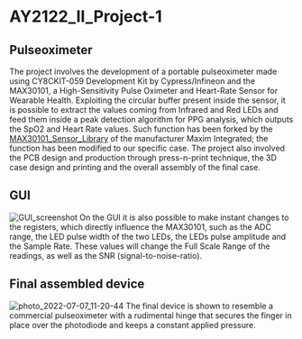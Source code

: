 # AY2122_II_Project-1

## Pulseoximeter
The project involves the development of a portable pulseoximeter made using CY8CKIT-059 Development Kit by Cypress/Infineon and the MAX30101, a High-Sensitivity Pulse Oximeter and Heart-Rate Sensor for Wearable Health. Exploiting the circular buffer present inside the sensor, it is possible to extract the values coming from Infrared and Red LEDs and feed them inside a peak detection algorithm for PPG analysis, which outputs the SpO2 and Heart Rate values. Such function has been forked by the [MAX30101_Sensor_Library](https://github.com/sparkfun/SparkFun_MAX3010x_Sensor_Library/blob/master/src/spo2_algorithm.cpp) of the manufacturer Maxim Integrated; the function has been modified to our specific case. 
The project also involved the PCB design and production through press-n-print technique, the 3D case design and printing and the overall assembly of the final case.
## GUI
![GUI_screenshot](https://user-images.githubusercontent.com/92868195/177736449-8a3d3b33-4399-40a8-bbf1-9a03c5391d3b.jpg)
On the GUI it is also possible to make instant changes to the registers, which directly influence the MAX30101, such as the ADC range, the LED pulse width of the two LEDs, the LEDs pulse amplitude and the Sample Rate. These values will change the Full Scale Range of the readings, as well as the SNR (signal-to-noise-ratio).
## Final assembled device
![photo_2022-07-07_11-20-44](https://user-images.githubusercontent.com/92868195/177739470-68d3b52b-e111-4c24-bd1d-c62aca32fa81.jpg)
The final device is shown to resemble a commercial pulseoximeter with a rudimental hinge that secures the finger in place over the photodiode and keeps a constant applied pressure.
